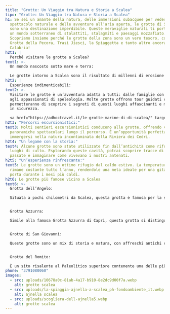 ```yaml
---
title: "Grotte: Un Viaggio tra Natura e Storia a Scalea"
tipo: "Grotte: Un Viaggio tra Natura e Storia a Scalea"
h1: Se sei un amante della natura, delle immersioni subacquee per vedere uno
  spettacolo naturale e delle avventure all’aria aperta, le grotte di Scalea
  sono una destinazione imperdibile. Queste meraviglie naturali ti porteranno in
  un mondo sotterraneo di stalattiti, stalagmiti e paesaggi mozzafiato.
  Scopriamo insieme perché le grotte della zona sono un vero tesoro, come la
  Grotta della Pecora, Trasi Jiesci, la Spiaggetta e tanto altro ancora della
  Calabria!
h2t1: |
  Perché visitare le grotte a Scalea?
text1: >-
  Un mondo nascosto sotto mare e terra:

  Le grotte intorno a Scalea sono il risultato di millenni di erosione naturale. All’interno, potrai ammirare formazioni rocciose spettacolari, laghi sotterranei e tunnel misteriosi che raccontano la storia geologica di Scalea.
h2t2: |
  Esperienze indimenticabili:
text2: >-
  Visitare le grotte è un’avventura adatta a tutti: dalle famiglie con bambini
  agli appassionati di speleologia. Molte grotte offrono tour guidati che ti
  permetteranno di scoprire i segreti di questi luoghi affascinanti e misteriosi
  in sicurezza.

  <a href="https://adhoctravel.it/le-grotte-marine-di-di-scalea/" target="_blank" style="color: rgba(41, 163, 226, 0.7); text-decoration: none;">Scopri di più sulle grotte della Calabria →</a>
h2t3: "Percorsi escursionistici:"
text3: Molti sentieri escursionistici conducono alle grotte, offrendo viste
  panoramiche spettacolari lungo il percorso. È un’opportunità perfetta per
  immergersi nella natura incontaminata della Riviera dei Cedri.
h2t4: "Un legame con la storia:"
text4: Alcune grotte sono state utilizzate fin dall’antichità come rifugi o
  luoghi di culto. Esplorando queste cavità, potrai scoprire tracce di civiltà
  passate e immaginare come vivevano i nostri antenati.
h2t5: "Un’esperienza rinfrescante:"
text5: Le grotte sono un ottimo rifugio dal caldo estivo. La temperatura interna
  rimane costante tutto l’anno, rendendole una meta ideale per una gita fuori
  porta durante i mesi più caldi.
h2t6: Le grotte più famose vicino a Scalea
text6: >-
  Grotta dell’Angelo:

  Situata a pochi chilometri da Scalea, questa grotta è famosa per la sua acustica perfetta e ospita spesso concerti e manifestazioni culturali.


  Grotta Azzurra:

  Simile alla famosa Grotta Azzurra di Capri, questa grotta si distingue per le sue acque cristalline e i giochi di luce che creano un’atmosfera magica.


  Grotte di San Giovanni:

  Queste grotte sono un mix di storia e natura, con affreschi antichi che decorano le pareti interne.


  Grotta del Romito:

  È un sito risalente al Paleolitico superiore contenente una delle più antiche testimonianze dell'arte preistorica in Italia, e una delle più importanti a livello europeo. Si trova in località Nuppolara, nel comune di Papasidero, in Calabria, provincia di Cosenza.
phone: "3791080060"
images:
  - src: uploads/10678a0c-81ab-4a17-b910-8e2dc9d00f7a.webp
    alt: grotte scalea
  - src: uploads/la-spiaggia-ajnella-a-scalea_ph-fondoambiente_it.webp
    alt: ajnella scalea
  - src: uploads/scogliera-dell-ajnella5.webp
    alt: grotte scalea
---
```

